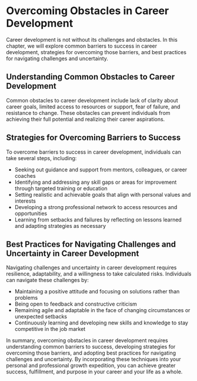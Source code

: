 Overcoming Obstacles in Career Development
===================================================

Career development is not without its challenges and obstacles. In this chapter, we will explore common barriers to success in career development, strategies for overcoming those barriers, and best practices for navigating challenges and uncertainty.

Understanding Common Obstacles to Career Development
----------------------------------------------------

Common obstacles to career development include lack of clarity about career goals, limited access to resources or support, fear of failure, and resistance to change. These obstacles can prevent individuals from achieving their full potential and realizing their career aspirations.

Strategies for Overcoming Barriers to Success
---------------------------------------------

To overcome barriers to success in career development, individuals can take several steps, including:

* Seeking out guidance and support from mentors, colleagues, or career coaches
* Identifying and addressing any skill gaps or areas for improvement through targeted training or education
* Setting realistic and achievable goals that align with personal values and interests
* Developing a strong professional network to access resources and opportunities
* Learning from setbacks and failures by reflecting on lessons learned and adapting strategies as necessary

Best Practices for Navigating Challenges and Uncertainty in Career Development
------------------------------------------------------------------------------

Navigating challenges and uncertainty in career development requires resilience, adaptability, and a willingness to take calculated risks. Individuals can navigate these challenges by:

* Maintaining a positive attitude and focusing on solutions rather than problems
* Being open to feedback and constructive criticism
* Remaining agile and adaptable in the face of changing circumstances or unexpected setbacks
* Continuously learning and developing new skills and knowledge to stay competitive in the job market

In summary, overcoming obstacles in career development requires understanding common barriers to success, developing strategies for overcoming those barriers, and adopting best practices for navigating challenges and uncertainty. By incorporating these techniques into your personal and professional growth expedition, you can achieve greater success, fulfillment, and purpose in your career and your life as a whole.

